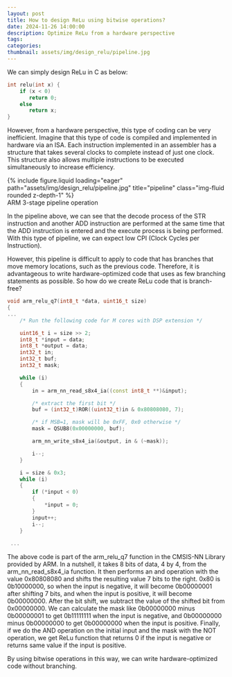 ```yaml
---
layout: post
title: How to design ReLu using bitwise operations?
date: 2024-11-26 14:00:00
description: Optimize ReLu from a hardware perspective
tags:
categories:
thumbnail: assets/img/design_relu/pipeline.jpg
---
```


We can simply design ReLu in C as below:
```c++
int relu(int x) {
	if (x < 0) 
	   return 0;
	else
	   return x;
}
```

However, from a hardware perspective, this type of coding can be very inefficient.
Imagine that this type of code is compiled and implemented in hardware via an ISA.
Each instruction implemented in an assembler has a structure that takes several clocks to complete instead of just one clock. This structure also allows multiple instructions to be executed simultaneously to increase efficiency.

<div class="row">
    <div class="col-sm mt-3 mt-md-0">
        {% include figure.liquid loading="eager" path="assets/img/design_relu/pipeline.jpg" title="pipeline" class="img-fluid rounded z-depth-1" %}
    </div>
</div>
<div class="caption">
    ARM 3-stage pipeline operation
</div>

In the pipeline above, we can see that the decode process of the STR instruction and another ADD instruction are performed at the same time that the ADD instruction is entered and the execute process is being performed. With this type of pipeline, we can expect low CPI (Clock Cycles per Instruction).
 
However, this pipeline is difficult to apply to code that has branches that move memory locations, such as the previous code. Therefore, it is advantageous to write hardware-optimized code that uses as few branching statements as possible. So how do we create ReLu code that is branch-free?
```c++
void arm_relu_q7(int8_t *data, uint16_t size)
{
...
    /* Run the following code for M cores with DSP extension */

    uint16_t i = size >> 2;
    int8_t *input = data;
    int8_t *output = data;
    int32_t in;
    int32_t buf;
    int32_t mask;

    while (i)
    {
        in = arm_nn_read_s8x4_ia((const int8_t **)&input);

        /* extract the first bit */
        buf = (int32_t)ROR((uint32_t)in & 0x80808080, 7);

        /* if MSB=1, mask will be 0xFF, 0x0 otherwise */
        mask = QSUB8(0x00000000, buf);

        arm_nn_write_s8x4_ia(&output, in & (~mask));

        i--;
    }

    i = size & 0x3;
    while (i)
    {
        if (*input < 0)
        {
            *input = 0;
        }
        input++;
        i--;
    }
    
 ...
```

The above code is part of the arm_relu_q7 function in the CMSIS-NN Library provided by ARM.
In a nutshell, it takes 8 bits of data, 4 by 4, from the arm_nn_read_s8x4_ia function.
It then performs an and operation with the value 0x80808080 and shifts the resulting value 7 bits to the right. 0x80 is 0b10000000, so when the input is negative, it will become 0b00000001 after shifting 7 bits, and when the input is positive, it will become 0b00000000.
After the bit shift, we subtract the value of the shifted bit from 0x00000000. We can calculate the mask like 0b00000000 minus 0b00000001 to get 0b11111111 when the input is negative, and 0b00000000 minus 0b00000000 to get 0b00000000 when the input is positive.
Finally, if we do the AND operation on the initial input and the mask with the NOT operation, we get ReLu function that returns 0 if the input is negative or returns same value if the input is positive.
 
By using bitwise operations in this way, we can write hardware-optimized code without branching.